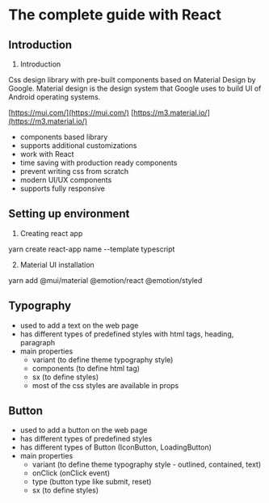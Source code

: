 # The complete guide with React

## Introduction

1. Introduction

Css design library with pre-built components based on Material Design by Google.
Material design is the design system that Google uses to build UI of Android operating systems.

[https://mui.com/](https://mui.com/)
[https://m3.material.io/](https://m3.material.io/)

- components based library
- supports additional customizations
- work with React
- time saving with production ready components
- prevent writing css from scratch
- modern UI/UX components
- supports fully responsive

## Setting up environment

1. Creating react app

yarn create react-app name --template typescript

2. Material UI installation

yarn add @mui/material @emotion/react @emotion/styled

## Typography

- used to add a text on the web page
- has different types of predefined styles with html tags, heading, paragraph
- main properties
    - variant (to define theme typography style)
    - components (to define html tag)
    - sx (to define styles)
    - most of the css styles are available in props

## Button

- used to add a button on the web page
- has different types of predefined styles
- has different types of Button (IconButton, LoadingButton)
- main properties
    - variant (to define theme typography style - outlined, contained, text)
    - onClick (onClick event)
    - type (button type like submit, reset)
    - sx (to define styles)